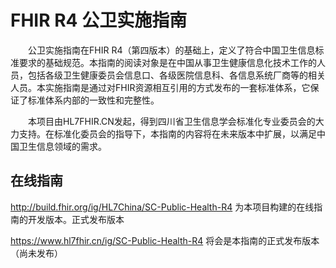 # FHIR R4 公卫实施指南

&emsp;&emsp;公卫实施指南在FHIR R4（第四版本）的基础上，定义了符合中国卫生信息标准要求的基础规范。本指南的阅读对象是在中国从事卫生健康信息化技术工作的人员，包括各级卫生健康委员会信息口、各级医院信息科、各信息系统厂商等的相关人员。本实施指南是通过对FHIR资源相互引用的方式发布的一套标准体系，它保证了标准体系内部的一致性和完整性。

&emsp;&emsp;本项目由HL7FHIR.CN发起，得到四川省卫生信息学会标准化专业委员会的大力支持。在标准化委员会的指导下，本指南的内容将在未来版本中扩展，以满足中国卫生信息领域的需求。

## 在线指南

http://build.fhir.org/ig/HL7China/SC-Public-Health-R4 为本项目构建的在线指南的开发版本。正式发布版本

https://www.hl7fhir.cn/ig/SC-Public-Health-R4 将会是本指南的正式发布版本（尚未发布）
